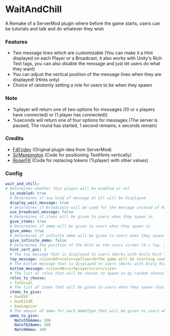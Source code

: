 # WaitAndChill
A Remake of a ServerMod plugin where before the game starts, users can be tutorials and talk and do whatever they wish

### Features
- Two message lines which are customizable (You can make it a Hint displayed on each Player or a Broadcast, it also works with Unity's Rich Text tags, you can also disable the message and just let users do what they want)
- You can adjust the vertical position of the message lines when they are displayed! (Hints only)
- Choice of randomly setting a role for users to be when they spawn

### Note
- %player will return one of two options for messages ((0 or x players have connected) or (1 player has connected))
- %seconds will return one of four options for messages (The server is paused, The round has started, 1 second remains, x seconds remain)

### Credits
- [F4Fridey](https://github.com/F4Fridey) (Original plugin idea from ServerMod)
- [SirMeepington](https://github.com/sirmeepington) (Code for positioning TextHints vertically)
- [RogerFK](https://github.com/RogerFK) (Code for replacing tokens (%player) with other values)

### Config
```yaml
wait_and_chill:
# Determines whether this plugin will be enabled or not
  is_enabled: true
  # Determines if any kind of message at all will be displayed
  display_wait_message: true
  # Determines if Broadcasts will be used for the message instead of Hints (WARNING: It can mess with any other broadcasts that are being done by other plugins)
  use_broadcast_message: false
  # Determines if items will be given to users when they spawn in
  give_items: true
  # Determines if ammo will be given to users when they spawn in
  give_ammo: true
  # Determines if infinite ammo will be given to users when they spawn in
  give_infinite_ammo: false
  # Determines the position of the Hint on the users screen (0 = Top, 32 = Close to Middle, Default 2)
  hint_vert_pos: 2
  # The top message that is displayed to users (Works with Unity Rich Text tags)
  top_message: <size=50><color=yellow><b>The game will be starting soon, %seconds</b></color></size>
  # The bottom message that is displayed to users (Works with Unity Rich Text tags)
  bottom_message: <size=40><i>%players</i></size>
  # The list of roles that will be chosen to spawn as by random chance (Use RoleType names)
  roles_to_choose:
  - Tutorial
  # The list of items that will be given to users when they spawn (Use ItemType names)
  items_to_give:
  - GunUSP
  - GunE11SR
  - GunLogicer
  # The amount of ammo for each AmmoType that will be given to users when they spawn (Default 100)
  ammo_to_give:
    Nato556Ammo: 100
    Nato762Ammo: 100
    Nato9Ammo: 100
```
